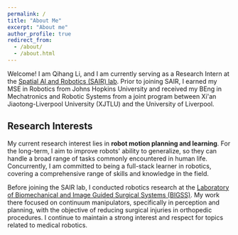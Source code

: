 ```yaml
---
permalink: /
title: "About Me"
excerpt: "About me"
author_profile: true
redirect_from: 
  - /about/
  - /about.html
---
```


Welcome! I am Qihang Li, and I am currently serving as a Research Intern at the [Spatial AI and Robotics (SAIR) lab](https://sairlab.org/). Prior to joining SAIR, I earned my MSE in Robotics from Johns Hopkins University and received my BEng in Mechatronics and Robotic Systems from a joint program between Xi'an Jiaotong-Liverpool University (XJTLU) and the University of Liverpool.

Research Interests
-----
My current research interest lies in **robot motion planning and learning**. For the long-term, I aim to improve robots' ability to generalize, so they can handle a broad range of tasks commonly encountered in human life. Concurrently, I am committed to being a full-stack learner in robotics, covering a comprehensive range of skills and knowledge in the field.

Before joining the SAIR lab, I conducted robotics research at the [Laboratory of Biomechanical and Image Guided Surgical Systems (BIGSS)](https://bigss.lcsr.jhu.edu/). My work there focused on continuum manipulators, specifically in perception and planning, with the objective of reducing surgical injuries in orthopedic procedures. I continue to maintain a strong interest and respect for topics related to medical robotics.

